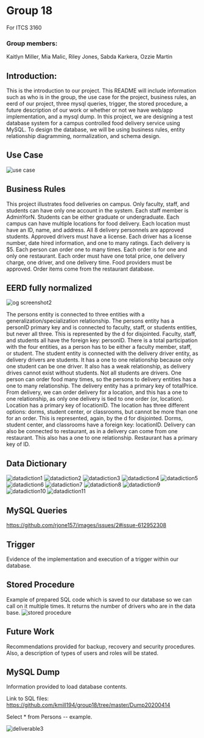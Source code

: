 # Group 18
For ITCS 3160


### Group members:
Kaitlyn Miller,
Mia Malic,
Riley Jones, Sabda Karkera, 
Ozzie Martin

## Introduction:
This is the introduction to our project. This README will include information such as who is in the group, the use case for the project, business rules, an eerd of our project, three mysql queries, trigger, the stored procedure, a future description of our work or whether or not we have web/app implementation, and a mysql dump. In this project, we are designing a test database system for a campus controlled food delivery service using MySQL. To design the database, we will be using business rules, entity relationship diagramming, normalization, and schema design.

## Use Case
![use case](https://user-images.githubusercontent.com/54413670/78729843-2293ce80-7909-11ea-8c31-156b9b6a188e.PNG)

    

## Business Rules
This project illustrates food deliveries on campus.
Only faculty, staff, and students can have only one account in the system.
Each staff member is AdminYorN.
Students can be either graduate or undergraduate.
Each campus can have multiple locations for food delivery.
Each location must have an ID, name, and address.
All 8 delivery personnels are approved students.
Approved drivers must have a license. 
Each driver has a license number, date hired information, and one to many ratings.
Each delivery is $5.
Each person can order one to many times.
Each order is for one and only one restaurant.
Each order must have one total price, one delivery charge, one driver, and one delivery time.
Food providers must be approved.
Order items come from the restaurant database.

## EERD fully normalized 

![og screenshot2](https://user-images.githubusercontent.com/54413670/78729920-5cfd6b80-7909-11ea-856c-762af96f7737.png)



The persons entity is connected to three entities with a generalization/specialization relationship. The persons entity has a personID primary key and is connected to faculty, staff, or students entities, but never all three. This is represented by the d for disjointed. Faculty, staff, and students all have the foreign key: personID. There is a total participation with the four entities, as a person has to be either a faculty member, staff, or student. The student entity is connected with the delivery driver entity, as delivery drivers are students. It has a one to one relationship because only one student can be one driver. It also has a weak relationship, as delivery drives cannot exist without students. Not all students are drivers. 
One person can order food many times, so the persons to delivery entities has a one to many relationship. The delivery entity has a primary key of totalPrice.  From delivery, we can order delivery for a location, and this has a one to one relationship, as only one delivery is tied to one order (or, location). Location has a primary key of locationID. The location has three different options: dorms, student center, or classrooms, but cannot be more than one for an order. This is represented, again, by the d for disjointed. Dorms, student center, and classrooms have a foreign key: locationID. 
Delivery can also be connected to restaurant, as in a delivery can come from one restaurant. This also has a one to one relationship. Restaurant has a primary key of ID.

 ## Data Dictionary 
![datadiction1](https://user-images.githubusercontent.com/54413670/78729964-7b636700-7909-11ea-99ea-a6c2fce2092b.PNG)
![datadiction2](https://user-images.githubusercontent.com/54413670/78729967-7d2d2a80-7909-11ea-8e04-b725f2a62525.PNG)
![datadiction3](https://user-images.githubusercontent.com/54413670/78729969-7ef6ee00-7909-11ea-817d-74fcc92ce7e2.PNG)
![datadiction4](https://user-images.githubusercontent.com/54413670/78729974-81594800-7909-11ea-9677-427a30e79412.PNG)
![datadiction5](https://user-images.githubusercontent.com/54413670/78729980-83bba200-7909-11ea-9fd6-55d674f05969.PNG)
![datadiction6](https://user-images.githubusercontent.com/54413670/78729982-85856580-7909-11ea-9215-2096456e0175.PNG)
![datadiction7](https://user-images.githubusercontent.com/54413670/78729985-87e7bf80-7909-11ea-8466-ed7537c83739.PNG)
![datadiction8](https://user-images.githubusercontent.com/54413670/78729989-8a4a1980-7909-11ea-9510-12a8e132ab09.PNG)
![datadiction9](https://user-images.githubusercontent.com/54413670/78729991-8b7b4680-7909-11ea-81ff-0e7f8e60ea60.PNG)
![datadiction10](https://user-images.githubusercontent.com/54413670/78729992-8ddda080-7909-11ea-8520-77c44912a0b9.PNG)
![datadiction11](https://user-images.githubusercontent.com/54413670/78729995-8fa76400-7909-11ea-9412-53fc0e9bd30e.PNG)

## MySQL Queries
https://github.com/rjone157/images/issues/2#issue-612952308

## Trigger
Evidence of the implementation and execution of a trigger within our database. 

## Stored Procedure
Example of prepared SQL code which is saved to our database so we can call on it multiple times. 
It returns the number of drivers who are in the data base.
![stored procedure](https://user-images.githubusercontent.com/62607735/81019889-a2905400-8e35-11ea-8338-235a37f3b7e9.PNG)

## Future Work
Recommendations provided for backup, recovery and security procedures. Also, a description of types of users and roles will be stated. 

## MySQL Dump
Information provided to load database contents. 

Link to SQL files:
https://github.com/kmill194/group18/tree/master/Dump20200414

Select * from Persons -- example. 

![deliverable3](https://user-images.githubusercontent.com/54413670/79295920-f992b100-7ea7-11ea-8182-5cd11a2d63e8.png)
